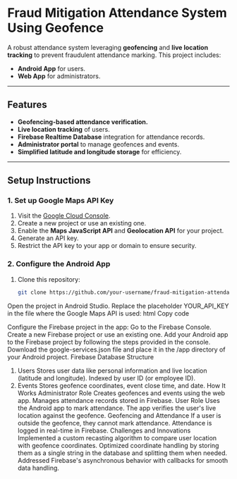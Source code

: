 # **Fraud Mitigation Attendance System Using Geofence**  
A robust attendance system leveraging **geofencing** and **live location tracking** to prevent fraudulent attendance marking. This project includes:  
- **Android App** for users.  
- **Web App** for administrators.  

---

## **Features**  
- **Geofencing-based attendance verification.**  
- **Live location tracking** of users.  
- **Firebase Realtime Database** integration for attendance records.  
- **Administrator portal** to manage geofences and events.  
- **Simplified latitude and longitude storage** for efficiency.  

---

## **Setup Instructions**  

### **1. Set up Google Maps API Key**  
1. Visit the [Google Cloud Console](https://console.cloud.google.com/).  
2. Create a new project or use an existing one.  
3. Enable the **Maps JavaScript API** and **Geolocation API** for your project.  
4. Generate an API key.  
5. Restrict the API key to your app or domain to ensure security.  

### **2. Configure the Android App**  
1. Clone this repository:  
   ```bash  
   git clone https://github.com/your-username/fraud-mitigation-attendance.git  


Open the project in Android Studio.
Replace the placeholder YOUR_API_KEY in the file where the Google Maps API is used:
html
Copy code
<script src="https://maps.googleapis.com/maps/api/js?key=YOUR_API_KEY&libraries=drawing"></script>  
Configure the Firebase project in the app:
Go to the Firebase Console.
Create a new Firebase project or use an existing one.
Add your Android app to the Firebase project by following the steps provided in the console.
Download the google-services.json file and place it in the /app directory of your Android project.
Firebase Database Structure
1. Users
Stores user data like personal information and live location (latitude and longitude).
Indexed by user ID (or employee ID).
2. Events
Stores geofence coordinates, event close time, and date.
How It Works
Administrator Role
Creates geofences and events using the web app.
Manages attendance records stored in Firebase.
User Role
Uses the Android app to mark attendance.
The app verifies the user's live location against the geofence.
Geofencing and Attendance
If a user is outside the geofence, they cannot mark attendance.
Attendance is logged in real-time in Firebase.
Challenges and Innovations
Implemented a custom recasting algorithm to compare user location with geofence coordinates.
Optimized coordinate handling by storing them as a single string in the database and splitting them when needed.
Addressed Firebase's asynchronous behavior with callbacks for smooth data handling.
